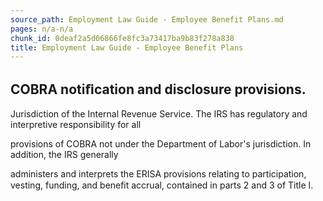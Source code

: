 ```yaml
---
source_path: Employment Law Guide - Employee Benefit Plans.md
pages: n/a-n/a
chunk_id: 0deaf2a5d06866fe8fc3a73417ba9b83f278a838
title: Employment Law Guide - Employee Benefit Plans
---
```

## COBRA notiﬁcation and disclosure provisions.

Jurisdiction of the Internal Revenue Service. The IRS has regulatory and interpretive responsibility for all

provisions of COBRA not under the Department of Labor's jurisdiction. In addition, the IRS generally

administers and interprets the ERISA provisions relating to participation, vesting, funding, and beneﬁt accrual, contained in parts 2 and 3 of Title I.
